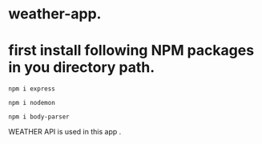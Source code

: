# weather-app.

# first install following NPM packages in you directory path.

```npm i express```

```npm i nodemon```

```npm i body-parser```

WEATHER API is used in this app .
